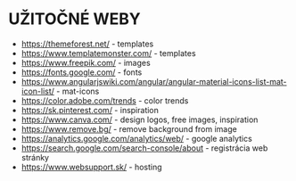 # UŽITOČNÉ WEBY

- https://themeforest.net/ - templates
- https://www.templatemonster.com/ - templates
- https://www.freepik.com/ - images
- https://fonts.google.com/ - fonts
- https://www.angularjswiki.com/angular/angular-material-icons-list-mat-icon-list/ - mat-icons
- https://color.adobe.com/trends - color trends
- https://sk.pinterest.com/ - inspiration
- https://www.canva.com/ - design logos, free images, inspiration
- https://www.remove.bg/ - remove background from image
- https://analytics.google.com/analytics/web/ - google analytics
- https://search.google.com/search-console/about - registrácia web stránky
- https://www.websupport.sk/ - hosting
